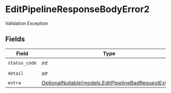 # EditPipelineResponseBodyError2

Validation Exception


## Fields

| Field                                                                                              | Type                                                                                               | Required                                                                                           | Description                                                                                        |
| -------------------------------------------------------------------------------------------------- | -------------------------------------------------------------------------------------------------- | -------------------------------------------------------------------------------------------------- | -------------------------------------------------------------------------------------------------- |
| `status_code`                                                                                      | *int*                                                                                              | :heavy_check_mark:                                                                                 | N/A                                                                                                |
| `detail`                                                                                           | *str*                                                                                              | :heavy_check_mark:                                                                                 | N/A                                                                                                |
| `extra`                                                                                            | [OptionalNullable[models.EditPipelineBadRequestExtra2]](../models/editpipelinebadrequestextra2.md) | :heavy_minus_sign:                                                                                 | N/A                                                                                                |